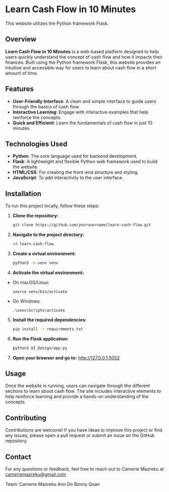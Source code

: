 # Learn Cash Flow in 10 Minutes

This website utilizes the Python framework Flask.

## Overview

**Learn Cash Flow in 10 Minutes** is a web-based platform designed to help users quickly understand the concept of cash flow and how it impacts their finances. Built using the Python framework Flask, this website provides an intuitive and accessible way for users to learn about cash flow in a short amount of time.

## Features

- **User-Friendly Interface**: A clean and simple interface to guide users through the basics of cash flow.
- **Interactive Learning**: Engage with interactive examples that help reinforce the concepts.
- **Quick and Efficient**: Learn the fundamentals of cash flow in just 10 minutes.

## Technologies Used

- **Python**: The core language used for backend development.
- **Flask**: A lightweight and flexible Python web framework used to build the website.
- **HTML/CSS**: For creating the front-end structure and styling.
- **JavaScript**: To add interactivity to the user interface.

## Installation

To run this project locally, follow these steps:

1. **Clone the repository:**
   ```bash
   git clone https://github.com/yourusername/learn-cash-flow.git

2. **Navigate to the project directory:**
    ```bash
    cd learn-cash-flow
3. **Create a virtual environment:**
    ```bash
    python3 -m venv venv

4. **Activate the virtual environment:**
- On macOS/Linux:
  ```
  source venv/bin/activate
  ```
- On Windows:
  ```
  .\venv\Scripts\activate
  ```

5. **Install the required dependencies:**
   ```bash
   pip install -r requirements.txt
6. **Run the Flask application:**
   ```bash
   python3 UI_Design/app.py

7. **Open your browser and go to:**
    http://127.0.0.1:5002


## Usage

Once the website is running, users can navigate through the different sections to learn about cash flow. The site includes interactive elements to help reinforce learning and provide a hands-on understanding of the concepts.

## Contributing

Contributions are welcome! If you have ideas to improve this project or find any issues, please open a pull request or submit an issue on the GitHub repository.

## Contact

For any questions or feedback, feel free to reach out to Camerie Mazreku at cameriemazreku@gmail.com


Team:
  Camerie Mazreku
  Ann Do
  Bonny Quan

